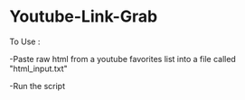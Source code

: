 # Youtube-Link-Grab

To Use :

  -Paste raw html from a youtube favorites list into a file called "html_input.txt"
  
  -Run the script
